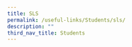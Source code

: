 ```yaml
---
title: SLS
permalink: /useful-links/Students/sls/
description: ""
third_nav_title: Students
---
```

